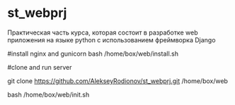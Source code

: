 # st_webprj
Практическая часть курса, которая состоит в разработке web приложения на языке python c использованием фреймворка Django

#install nginx and gunicorn
bash /home/box/web/install.sh

#clone and run server

git clone https://github.com/AlekseyRodionov/st_webprj.git /home/box/web

bash /home/box/web/init.sh
